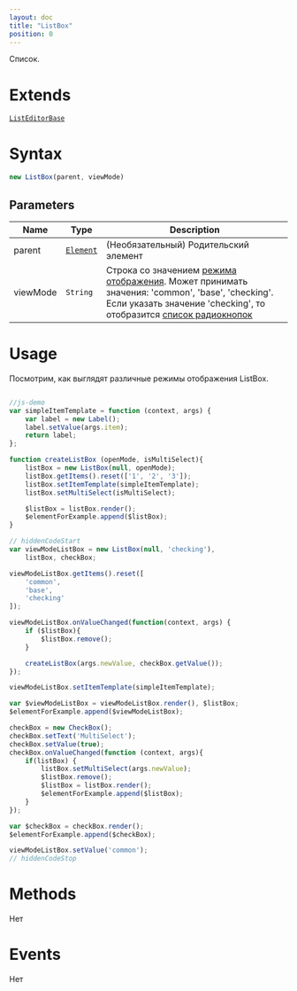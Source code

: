 ```yaml
---
layout: doc
title: "ListBox"
position: 0
---
```


Список.

# Extends

[`ListEditorBase`](../ListEditorBase/)

# Syntax

```js
new ListBox(parent, viewMode)
```

## Parameters

|Name|Type|Description|
|----|----|-----------|
|parent|[`Element`](../../Core/Elements/Element)|(Необязательный) Родительский элемент|
|viewMode|`String`|Строка со значением [режима отображения](../../Core/viewMode/). Может принимать значения: 'common', 'base', 'checking'. Если указать значение 'checking', то отобразится [список радиокнопок](../RadioGroup/)|


# Usage

Посмотрим, как выглядят различные режимы отображения ListBox.

```js

//js-demo
var simpleItemTemplate = function (context, args) {
    var label = new Label();
    label.setValue(args.item);
    return label;
};

function createListBox (openMode, isMultiSelect){
	listBox = new ListBox(null, openMode);
	listBox.getItems().reset(['1', '2',	'3']);
	listBox.setItemTemplate(simpleItemTemplate);
	listBox.setMultiSelect(isMultiSelect);

    $listBox = listBox.render();
	$elementForExample.append($listBox);
}

// hiddenCodeStart
var viewModeListBox = new ListBox(null, 'checking'), 
	listBox, checkBox;

viewModeListBox.getItems().reset([
	'common',
	'base',
	'checking'
]);

viewModeListBox.onValueChanged(function(context, args) {
	if ($listBox){
		$listBox.remove();
	}

	createListBox(args.newValue, checkBox.getValue());
});

viewModeListBox.setItemTemplate(simpleItemTemplate);

var $viewModeListBox = viewModeListBox.render(), $listBox;
$elementForExample.append($viewModeListBox);

checkBox = new CheckBox();
checkBox.setText('MultiSelect');
checkBox.setValue(true);
checkBox.onValueChanged(function (context, args){
	if(listBox) {
		listBox.setMultiSelect(args.newValue);
		$listBox.remove();
		$listBox = listBox.render();
		$elementForExample.append($listBox);
	}
});

var $checkBox = checkBox.render();
$elementForExample.append($checkBox);

viewModeListBox.setValue('common');
// hiddenCodeStop
```


# Methods

Нет


# Events

Нет
